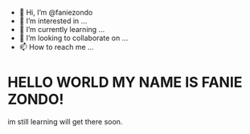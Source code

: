 - 👋 Hi, I’m @faniezondo
- 👀 I’m interested in ...
- 🌱 I’m currently learning ...
- 💞️ I’m looking to collaborate on ...
- 📫 How to reach me ...

<!---
faniezondo/faniezondo is a ✨ special ✨ repository because its `README.md` (this file) appears on your GitHub profile.
You can click the Preview link to take a look at your changes.
--->
<!DOCTYPE html>
<html>
  <head>
    <meta charset="UTF-8">
    <title>HELLO! </title>
  </head>
  <body>
    <h1> HELLO WORLD MY NAME IS FANIE ZONDO!</h1>
    <p>im still learning will get there soon.</p>
  </body>
  </html>
